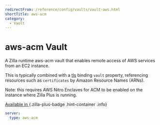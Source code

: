```yaml
---
redirectFrom: /reference/config/vaults/vault-aws.html
shortTitle: aws-acm
category:
  - Vault
---
```


# aws-acm Vault

A Zilla runtime aws-acm vault that enables remote access of AWS services from an EC2 instance.

This is typically combined with a [tls](../bindings/tls/README.md) binding `vault` property, referencing resources such as `certificates` by Amazon Resource Names (ARNs).

Note: this requires AWS Nitro Enclaves for ACM to be enabled on the instance where Zilla Plus is running.

[Available in <ZillaPlus/>](https://www.aklivity.io/products/zilla-plus)
{.zilla-plus-badge .hint-container .info}

```yaml {2}
server:
  type: aws-acm
```
